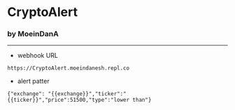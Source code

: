 # CryptoAlert

### by **MoeinDanA**

---

- webhook URL

```
https://CryptoAlert.moeindanesh.repl.co
```

- alert patter

```
{"exchange": "{{exchange}}","ticker":"{{ticker}}","price":51500,"type":"lower than"}
```
